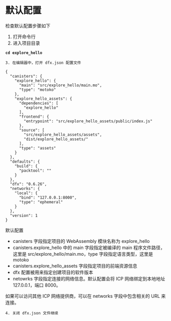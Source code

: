 # 默认配置



检查默认配置步骤如下

1. 打开命令行
2. 进入项目目录

**`cd explore_hello`**

    3. 在编辑器中，打开 dfx.json 配置文件

```text
{
  "canisters": {
    "explore_hello": {
      "main": "src/explore_hello/main.mo",
      "type": "motoko"
    },
    "explore_hello_assets": {
      "dependencies": [
        "explore_hello"
      ],
      "frontend": {
        "entrypoint": "src/explore_hello_assets/public/index.js"
      },
      "source": [
        "src/explore_hello_assets/assets",
        "dist/explore_hello_assets/"
      ],
      "type": "assets"
    }
  },
  "defaults": {
    "build": {
      "packtool": ""
    }
  },
  "dfx": "0.6.26",
  "networks": {
    "local": {
      "bind": "127.0.0.1:8000",
      "type": "ephemeral"
    }
  },
  "version": 1
}
```

默认配置

* canisters 字段指定项目的 WebAssembly 模块名称为 explore\_hello
* canisters.explore\_hello 中的 main 字段指定被编译的 main 程序文件路径，这里是 src/explore\_hello/main.mo，type 字段指定语言类型，这里是 motoko
* canisters.explore\_hello\_assets 字段指定项目的前端资源信息
* dfx 配置被用来指定创建项目的软件版本
* netowrks 字段指定连接的网络信息。默认配置会将 ICP 网络绑定到本地地址 127.0.0.1，端口 8000。

 如果可以访问其他 ICP 网络提供商，可以在 networks 字段中包含相关的 URL 来连接。

    4. 关闭 dfx.json 文件继续

